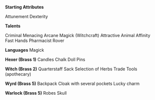 **Starting Attributes**

Attunement
Dexterity

**Talents**

Criminal
Menacing
Arcane Magick (Witchcraft)
Attractive
Animal Affinity
Fast Hands
Pharmacist
Rover

**Languages**
Magick

**Hexer (Brass 1)**
Candles
Chalk
Doll
Pins

**Witch (Brass 2)**
Quarterstaff
Sack
Selection of Herbs
Trade Tools (apothecary)

**Wyrd (Brass 5)**
Backpack
Cloak with several pockets
Lucky charm

**Warlock (Brass 5)**
Robes
Skull